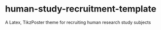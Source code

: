 # human-study-recruitment-template
A Latex, TikzPoster theme for recruiting human research study subjects
